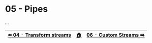 # 05 - Pipes

...




| [⬅️ 04 - Transform streams](/04-transform-streams/README.md) | [🏠](/README.md)| [06 - Custom Streams ➡️](/06-custom-streams/README.md)|
|:--------------|:------:|------------------------------------------------:|
